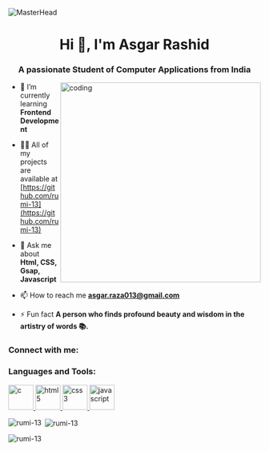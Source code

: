 ![MasterHead](https://mir-s3-cdn-cf.behance.net/project_modules/max_1200/79731568097599.5b50bca477735.jpg)
<h1 align="center">Hi 👋, I'm Asgar Rashid</h1>
<h3 align="center">A passionate Student of Computer Applications from India</h3>

<img align="right" alt="coding" width="400" src="https://assets.materialup.com/uploads/932a0a53-ea19-4b44-a194-85bc1c3073fc/work-at-home-programmer-vector-illustration.jpg">

- 🌱 I’m currently learning **Frontend Development**

- 👨‍💻 All of my projects are available at [https://github.com/rumi-13](https://github.com/rumi-13)

- 💬 Ask me about **Html, CSS, Gsap, Javascript**

- 📫 How to reach me **asgar.raza013@gmail.com**

- ⚡ Fun fact **A person who finds profound beauty and wisdom in the artistry of words 📚.**

<h3 align="left">Connect with me:</h3>
<p align="left">
</p>

<h3 align="left">Languages and Tools:</h3>
<p align="left"> <a href="https://www.cprogramming.com/" target="_blank" rel="noreferrer"> <img src="https://upload.wikimedia.org/wikipedia/commons/thumb/1/18/C_Programming_Language.svg/695px-C_Programming_Language.svg.png" alt="c" width="50" height="50"/> </a>  <a href="https://www.w3.org/html/" target="_blank" rel="noreferrer"> <img src="https://upload.wikimedia.org/wikipedia/commons/thumb/6/61/HTML5_logo_and_wordmark.svg/512px-HTML5_logo_and_wordmark.svg.png" alt="html5" width="50" height="50"/> </a>  <a href="https://www.w3schools.com/css/" target="_blank" rel="noreferrer"> <img src="https://upload.wikimedia.org/wikipedia/commons/thumb/3/3d/CSS.3.svg/1200px-CSS.3.svg.png" alt="css3" width="50" height="50"/> </a>
  <a href="https://developer.mozilla.org/en-US/docs/Web/JavaScript" target="_blank" rel="noreferrer"> <img src="https://cdn.worldvectorlogo.com/logos/logo-javascript.svg" alt="javascript" width="50" height="50"/> </a> </p>

<p><img align="left" src="https://github-readme-stats.vercel.app/api/top-langs?username=rumi-13&show_icons=true&locale=en&layout=compact" alt="rumi-13" /></p>

<p>&nbsp;<img align="center" src="https://github-readme-stats.vercel.app/api?username=rumi-13&show_icons=true&locale=en" alt="rumi-13" /></p>

<p><img align="center" src="https://github-readme-streak-stats.herokuapp.com/?user=rumi-13&" alt="rumi-13" /></p>
